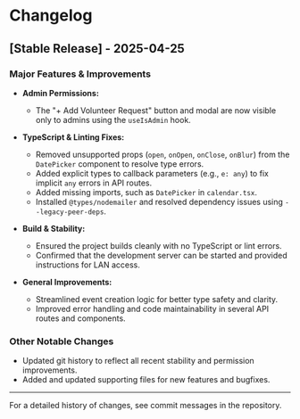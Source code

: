 # Changelog

## [Stable Release] - 2025-04-25

### Major Features & Improvements
- **Admin Permissions:**
  - The "+ Add Volunteer Request" button and modal are now visible only to admins using the `useIsAdmin` hook.

- **TypeScript & Linting Fixes:**
  - Removed unsupported props (`open`, `onOpen`, `onClose`, `onBlur`) from the `DatePicker` component to resolve type errors.
  - Added explicit types to callback parameters (e.g., `e: any`) to fix implicit `any` errors in API routes.
  - Added missing imports, such as `DatePicker` in `calendar.tsx`.
  - Installed `@types/nodemailer` and resolved dependency issues using `--legacy-peer-deps`.

- **Build & Stability:**
  - Ensured the project builds cleanly with no TypeScript or lint errors.
  - Confirmed that the development server can be started and provided instructions for LAN access.

- **General Improvements:**
  - Streamlined event creation logic for better type safety and clarity.
  - Improved error handling and code maintainability in several API routes and components.

### Other Notable Changes
- Updated git history to reflect all recent stability and permission improvements.
- Added and updated supporting files for new features and bugfixes.

---

For a detailed history of changes, see commit messages in the repository.
